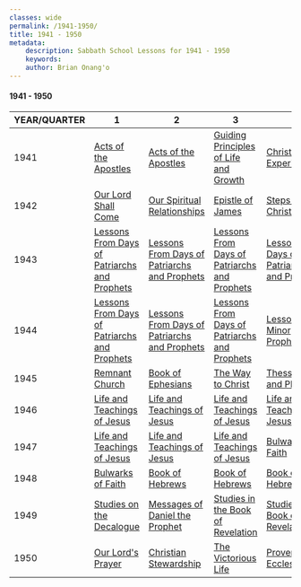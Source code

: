 ```yaml
---
classes: wide
permalink: /1941-1950/
title: 1941 - 1950
metadata:
    description: Sabbath School Lessons for 1941 - 1950
    keywords: 
    author: Brian Onang'o
---
```


#### 1941 - 1950

YEAR/QUARTER |   1  | 2| 3| 4
-------------|------------|---|--|---
1941 | [Acts of the Apostles](/1941-1950/1941/quarter1) | [Acts of the Apostles](/1941-1950/1941/quarter2) | [Guiding Principles of Life and Growth](/1941-1950/1941/quarter3) | [Christian Experience ](/1941-1950/1941/quarter4) |
1942 | [Our Lord Shall Come](/1941-1950/1942/quarter1) | [Our Spiritual Relationships](/1941-1950/1942/quarter2) | [Epistle of James](/1941-1950/1942/quarter3) | [Steps in the Christian Walk](/1941-1950/1942/quarter4) |
1943 | [Lessons From Days of Patriarchs and Prophets](/1941-1950/1943/quarter1) | [Lessons From Days of Patriarchs and Prophets](/1941-1950/1943/quarter2) | [Lessons From Days of Patriarchs and Prophets](/1941-1950/1943/quarter3) | [Lessons From Days of Patriarchs and Prophets](/1941-1950/1943/quarter4) |
1944 | [Lessons From Days of Patriarchs and Prophets](/1941-1950/1944/quarter1) | [Lessons From Days of Patriarchs and Prophets](/1941-1950/1944/quarter2) | [Lessons From Days of Patriarchs and Prophets](/1941-1950/1944/quarter3) | [Lessons from Minor Prophets](/1941-1950/1944/quarter4) |
1945 | [Remnant Church](/1941-1950/1945/quarter1) | [Book of Ephesians](/1941-1950/1945/quarter2) | [The Way to Christ](/1941-1950/1945/quarter3) | [Thessalonians and Philemon](/1941-1950/1945/quarter4) |
1946 | [Life and Teachings of Jesus](/1941-1950/1946/quarter1) | [Life and Teachings of Jesus](/1941-1950/1946/quarter2) | [Life and Teachings of Jesus](/1941-1950/1946/quarter3) | [Life and Teachings of Jesus](/1941-1950/1946/quarter4) |
1947 | [Life and Teachings of Jesus](/1941-1950/1947/quarter1) | [Life and Teachings of Jesus](/1941-1950/1947/quarter2) | [Life and Teachings of Jesus](/1941-1950/1947/quarter3) | [Bulwarks of Faith](/1941-1950/1947/quarter4) |
1948 | [Bulwarks of Faith](/1941-1950/1948/quarter1) | [Book of Hebrews](/1941-1950/1948/quarter2) | [Book of Hebrews](/1941-1950/1948/quarter3) | [Book of Hebrews](/1941-1950/1948/quarter4) |
1949 | [Studies on the Decalogue](/1941-1950/1949/quarter1) | [Messages of Daniel the Prophet](/1941-1950/1949/quarter2) | [Studies in the Book of Revelation](/1941-1950/1949/quarter3) | [Studies in the Book of Revelation](/1941-1950/1949/quarter4) |
1950 | [Our Lord's Prayer](/1941-1950/1950/quarter1) | [Christian Stewardship](/1941-1950/1950/quarter2) | [The Victorious Life](/1941-1950/1950/quarter3) | [Proverbs and Ecclesiastes](/1941-1950/1950/quarter4) |
